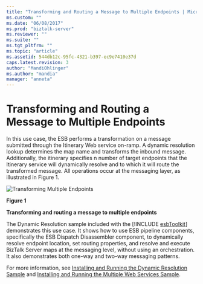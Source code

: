 ```yaml
---
title: "Transforming and Routing a Message to Multiple Endpoints | Microsoft Docs"
ms.custom: ""
ms.date: "06/08/2017"
ms.prod: "biztalk-server"
ms.reviewer: ""
ms.suite: ""
ms.tgt_pltfrm: ""
ms.topic: "article"
ms.assetid: 544db12c-95fc-4321-b397-ec9e7410e37d
caps.latest.revision: 3
author: "MandiOhlinger"
ms.author: "mandia"
manager: "anneta"
---
```

# Transforming and Routing a Message to Multiple Endpoints
In this use case, the ESB performs a transformation on a message submitted through the Itinerary Web service on-ramp. A dynamic resolution lookup determines the map name and transforms the inbound message. Additionally, the itinerary specifies n number of target endpoints that the Itinerary service will dynamically resolve and to which it will route the transformed message. All operations occur at the messaging layer, as illustrated in Figure 1.  
  
 ![Transforming Multiple Endpoints](../esb-toolkit/media/ch3-transformingmultipleendpoints.gif "Ch3-TransformingMultipleEndpoints")  
  
 **Figure 1**  
  
 **Transforming and routing a message to multiple endpoints**  
  
 The Dynamic Resolution sample included with the [!INCLUDE [esbToolkit](../includes/esbtoolkit-md.md)] demonstrates this use case. It shows how to use ESB pipeline components, specifically the ESB Dispatch Disassembler component, to dynamically resolve endpoint location, set routing properties, and resolve and execute BizTalk Server maps at the messaging level, without using an orchestration. It also demonstrates both one-way and two-way messaging patterns.  
  
 For more information, see [Installing and Running the Dynamic Resolution Sample](../esb-toolkit/installing-and-running-the-dynamic-resolution-sample.md) and [Installing and Running the Multiple Web Services Sample](../esb-toolkit/installing-and-running-the-multiple-web-services-sample.md).
